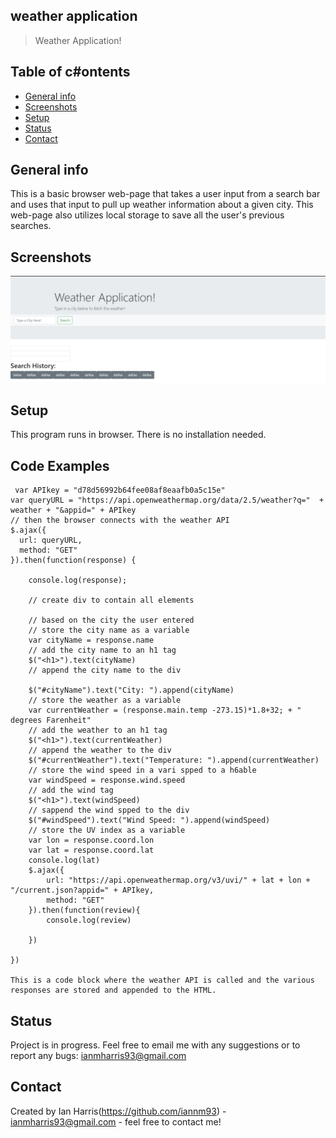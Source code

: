 ## weather application 
> Weather Application!

## Table of c#ontents
* [General info](#general-info)
* [Screenshots](#screenshots)
* [Setup](#setup)
* [Status](#status)
* [Contact](#contact)

## General info
This is a basic browser web-page that takes a user input from a search bar and uses that input to pull up weather information about a given city.
This web-page also utilizes local storage to save all the user's previous searches.
## Screenshots
![program screenshot](weather-application.PNG)


## Setup
This program runs in browser. There is no installation needed.

## Code Examples
     var APIkey = "d78d56992b64fee08af8eaafb0a5c15e"
    var queryURL = "https://api.openweathermap.org/data/2.5/weather?q="  + weather + "&appid=" + APIkey 
    // then the browser connects with the weather API
    $.ajax({
      url: queryURL,
      method: "GET"
    }).then(function(response) {

        console.log(response);
     
        // create div to contain all elements 
        
        // based on the city the user entered 
        // store the city name as a variable
        var cityName = response.name
        // add the city name to an h1 tag
        $("<h1>").text(cityName)
        // append the city name to the div
        
        $("#cityName").text("City: ").append(cityName)
        // store the weather as a variable
        var currentWeather = (response.main.temp -273.15)*1.8+32; + " degrees Farenheit"
        // add the weather to an h1 tag
        $("<h1>").text(currentWeather)
        // append the weather to the div
        $("#currentWeather").text("Temperature: ").append(currentWeather)
        // store the wind speed in a vari spped to a h6able
        var windSpeed = response.wind.speed
        // add the wind tag
        $("<h1>").text(windSpeed)
        // sappend the wind spped to the div
        $("#windSpeed").text("Wind Speed: ").append(windSpeed)
        // store the UV index as a variable
        var lon = response.coord.lon
        var lat = response.coord.lat
        console.log(lat)
        $.ajax({
            url: "https://api.openweathermap.org/v3/uvi/" + lat + lon + "/current.json?appid=" + APIkey,
            method: "GET"
        }).then(function(review){
            console.log(review)
            
        })
 
    })

    This is a code block where the weather API is called and the various responses are stored and appended to the HTML.


## Status
Project is in progress. Feel free to email me with any suggestions or to report any bugs: ianmharris93@gmail.com



## Contact
Created by Ian Harris(https://github.com/iannm93) - ianmharris93@gmail.com - feel free to contact me!
